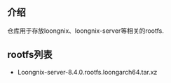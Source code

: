 ## 介绍

仓库用于存放loongnix、loongnix-server等相关的rootfs.

## rootfs列表

- Loongnix-server-8.4.0.rootfs.loongarch64.tar.xz
